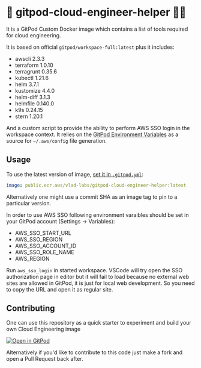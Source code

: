 # 👷 gitpod-cloud-engineer-helper 👷‍♂️

It is a GitPod Custom Docker image which contains a list of tools required for cloud engineering.

It is based on official `gitpod/workspace-full:latest` plus it includes:
* awscli 2.3.3
* terraform 1.0.10
* terragrunt 0.35.6
* kubectl 1.21.6
* helm 3.7.1
* kustomize 4.4.0
* helm-diff 3.1.3
* helmfile 0.140.0
* k9s 0.24.15
* stern 1.20.1

And a custom script to provide the ability to perform AWS SSO login in the workspace context. It relies on the [GitPod Environment Variables](https://www.gitpod.io/docs/environment-variables) as a source for `~/.aws/config` file generation.

## Usage

To use the latest version of image, [set it in `.gitpod.yml`](https://www.gitpod.io/docs/42_config_docker/):

```yaml
image: public.ecr.aws/vlad-labs/gitpod-cloud-engineer-helper:latest
```

Alternatively one might use a commit SHA as an image tag to pin to a particular version.


In order to use AWS SSO following environment varaibles should be set in your GitPod account (Settings -> Variables):
* AWS_SSO_START_URL
* AWS_SSO_REGION
* AWS_SSO_ACCOUNT_ID
* AWS_SSO_ROLE_NAME
* AWS_REGION

Run `aws_sso_login` in started workspace. VSCode will try open the SSO authorization page in editor but it will fail to load because no external web sites are allowed in GitPod, it is just for local web development. So you need to copy the URL and open it as regular site.


## Contributing

One can use this repository as a quick starter to experiment and build your own Cloud Engineering image

[![Open in GitPod](https://gitpod.io/button/open-in-gitpod.svg)](https://gitpod.io#https://github.com/vlad-labs/gitpod-cloud-engineer-helper)

Alternatively if you'd like to contribute to this code just make a fork and open a Pull Request back after.